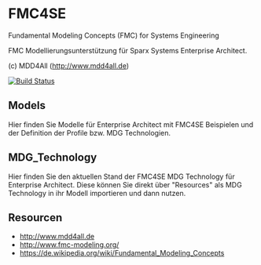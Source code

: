 # FMC4SE
Fundamental Modeling Concepts (FMC) for Systems Engineering

FMC Modellierungsunterstützung für Sparx Systems Enterprise Architect. 

(c) MDD4All (http://www.mdd4all.de)

[![Build Status](https://dev.azure.com/oa0170/FMC4SE/_apis/build/status/oalt.fmc4se?branchName=master)](https://dev.azure.com/oa0170/FMC4SE/_build/latest?definitionId=1&branchName=master)

## Models
Hier finden Sie Modelle für Enterprise Architect mit FMC4SE Beispielen und der Definition der Profile bzw. MDG Technologien.

## MDG_Technology
Hier finden Sie den aktuellen Stand der FMC4SE MDG Technology für Enterprise Architect. Diese können Sie direkt über "Resources" als MDG Technology in ihr Modell importieren und dann nutzen.

## Resourcen
* http://www.mdd4all.de
* http://www.fmc-modeling.org/
* https://de.wikipedia.org/wiki/Fundamental_Modeling_Concepts
